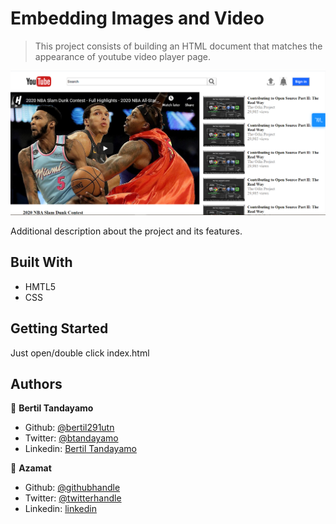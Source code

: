 # Embedding Images and Video

> This project consists of building an HTML document that matches the appearance of youtube video player page.

![screenshot](assets/screenshot.png)

Additional description about the project and its features.

## Built With

- HMTL5
- CSS




## Getting Started

Just open/double click index.html


## Authors

👤 **Bertil Tandayamo**

- Github: [@bertil291utn](https://github.com/bertil291utn)
- Twitter: [@btandayamo](https://twitter.com/batandayamo)
- Linkedin: [Bertil Tandayamo](http://bit.ly/bertil_linkedin)

👤 **Azamat**

- Github: [@githubhandle](https://github.com/githubhandle)
- Twitter: [@twitterhandle](https://twitter.com/twitterhandle)
- Linkedin: [linkedin](https://linkedin.com/linkedinhandle)

